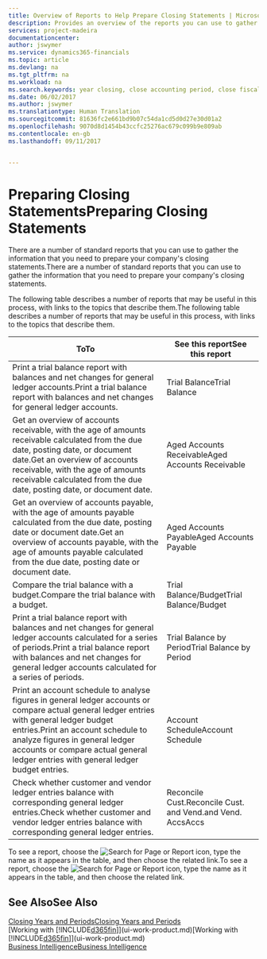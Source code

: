 ```yaml
---
title: Overview of Reports to Help Prepare Closing Statements | Microsoft Docs
description: Provides an overview of the reports you can use to gather information to prepare your company's closing statements when closing the fiscal year.
services: project-madeira
documentationcenter: 
author: jswymer
ms.service: dynamics365-financials
ms.topic: article
ms.devlang: na
ms.tgt_pltfrm: na
ms.workload: na
ms.search.keywords: year closing, close accounting period, close fiscal year, aging, creditor payments, vendor payments, assets, liabilities, equity, analysis, reporting, financial report, business intelligence, BI, Power Bi, KPI
ms.date: 06/02/2017
ms.author: jswymer
ms.translationtype: Human Translation
ms.sourcegitcommit: 81636fc2e661bd9b07c54da1cd5d0d27e30d01a2
ms.openlocfilehash: 9070d8d1454b43ccfc25276ac679c099b9e809ab
ms.contentlocale: en-gb
ms.lasthandoff: 09/11/2017


---
```

# <a name="preparing-closing-statements"></a><span data-ttu-id="7ddf0-103">Preparing Closing Statements</span><span class="sxs-lookup"><span data-stu-id="7ddf0-103">Preparing Closing Statements</span></span>
<span data-ttu-id="7ddf0-104">There are a number of standard reports that you can use to gather the information that you need to prepare your company's closing statements.</span><span class="sxs-lookup"><span data-stu-id="7ddf0-104">There are a number of standard reports that you can use to gather the information that you need to prepare your company's closing statements.</span></span>

<span data-ttu-id="7ddf0-105">The following table describes a number of reports that may be useful in this process, with links to the topics that describe them.</span><span class="sxs-lookup"><span data-stu-id="7ddf0-105">The following table describes a number of reports that may be useful in this process, with links to the topics that describe them.</span></span>

| <span data-ttu-id="7ddf0-106">To</span><span class="sxs-lookup"><span data-stu-id="7ddf0-106">To</span></span> | <span data-ttu-id="7ddf0-107">See this report</span><span class="sxs-lookup"><span data-stu-id="7ddf0-107">See this report</span></span> |
| --- | --- |
| <span data-ttu-id="7ddf0-108">Print a trial balance report with balances and net changes for general ledger accounts.</span><span class="sxs-lookup"><span data-stu-id="7ddf0-108">Print a trial balance report with balances and net changes for general ledger accounts.</span></span> |<span data-ttu-id="7ddf0-109">Trial Balance</span><span class="sxs-lookup"><span data-stu-id="7ddf0-109">Trial Balance</span></span> |
| <span data-ttu-id="7ddf0-110">Get an overview of accounts receivable, with the age of amounts receivable calculated from the due date, posting date, or document date.</span><span class="sxs-lookup"><span data-stu-id="7ddf0-110">Get an overview of accounts receivable, with the age of amounts receivable calculated from the due date, posting date, or document date.</span></span> |<span data-ttu-id="7ddf0-111">Aged Accounts Receivable</span><span class="sxs-lookup"><span data-stu-id="7ddf0-111">Aged Accounts Receivable</span></span> |
| <span data-ttu-id="7ddf0-112">Get an overview of accounts payable, with the age of amounts payable calculated from the due date, posting date or document date.</span><span class="sxs-lookup"><span data-stu-id="7ddf0-112">Get an overview of accounts payable, with the age of amounts payable calculated from the due date, posting date or document date.</span></span> |<span data-ttu-id="7ddf0-113">Aged Accounts Payable</span><span class="sxs-lookup"><span data-stu-id="7ddf0-113">Aged Accounts Payable</span></span> |
| <span data-ttu-id="7ddf0-114">Compare the trial balance with a budget.</span><span class="sxs-lookup"><span data-stu-id="7ddf0-114">Compare the trial balance with a budget.</span></span> |<span data-ttu-id="7ddf0-115">Trial Balance/Budget</span><span class="sxs-lookup"><span data-stu-id="7ddf0-115">Trial Balance/Budget</span></span> |
| <span data-ttu-id="7ddf0-116">Print a trial balance report with balances and net changes for general ledger accounts calculated for a series of periods.</span><span class="sxs-lookup"><span data-stu-id="7ddf0-116">Print a trial balance report with balances and net changes for general ledger accounts calculated for a series of periods.</span></span> |<span data-ttu-id="7ddf0-117">Trial Balance by Period</span><span class="sxs-lookup"><span data-stu-id="7ddf0-117">Trial Balance by Period</span></span> |
| <span data-ttu-id="7ddf0-118">Print an account schedule to analyse figures in general ledger accounts or compare actual general ledger entries with general ledger budget entries.</span><span class="sxs-lookup"><span data-stu-id="7ddf0-118">Print an account schedule to analyze figures in general ledger accounts or compare actual general ledger entries with general ledger budget entries.</span></span> |<span data-ttu-id="7ddf0-119">Account Schedule</span><span class="sxs-lookup"><span data-stu-id="7ddf0-119">Account Schedule</span></span> |
| <span data-ttu-id="7ddf0-120">Check whether customer and vendor ledger entries balance with corresponding general ledger entries.</span><span class="sxs-lookup"><span data-stu-id="7ddf0-120">Check whether customer and vendor ledger entries balance with corresponding general ledger entries.</span></span> |<span data-ttu-id="7ddf0-121">Reconcile Cust.</span><span class="sxs-lookup"><span data-stu-id="7ddf0-121">Reconcile Cust.</span></span> <span data-ttu-id="7ddf0-122">and Vend.</span><span class="sxs-lookup"><span data-stu-id="7ddf0-122">and Vend.</span></span> <span data-ttu-id="7ddf0-123">Accs</span><span class="sxs-lookup"><span data-stu-id="7ddf0-123">Accs</span></span> |

<span data-ttu-id="7ddf0-124">To see a report, choose the ![Search for Page or Report](media/ui-search/search_small.png "Search for Page or Report icon") icon, type the name as it appears in the table, and then choose the related link.</span><span class="sxs-lookup"><span data-stu-id="7ddf0-124">To see a report, choose the ![Search for Page or Report](media/ui-search/search_small.png "Search for Page or Report icon") icon, type the name as it appears in the table, and then choose the related link.</span></span>

## <a name="see-also"></a><span data-ttu-id="7ddf0-125">See Also</span><span class="sxs-lookup"><span data-stu-id="7ddf0-125">See Also</span></span>
[<span data-ttu-id="7ddf0-126">Closing Years and Periods</span><span class="sxs-lookup"><span data-stu-id="7ddf0-126">Closing Years and Periods</span></span>](year-close-years-periods.md)  
<span data-ttu-id="7ddf0-127">[Working with [!INCLUDE[d365fin](includes/d365fin_md.md)]](ui-work-product.md)</span><span class="sxs-lookup"><span data-stu-id="7ddf0-127">[Working with [!INCLUDE[d365fin](includes/d365fin_md.md)]](ui-work-product.md)</span></span>  
[<span data-ttu-id="7ddf0-128">Business Intelligence</span><span class="sxs-lookup"><span data-stu-id="7ddf0-128">Business Intelligence</span></span>](bi.md)

